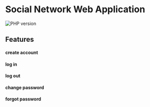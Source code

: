 # Social Network Web Application
![PHP version](https://php.net)
## Features

  #### create account
  #### log in
  #### log out
  #### change password
  #### forgot password
